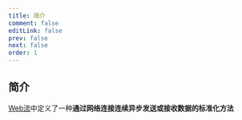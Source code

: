 ```yaml
---
title: 简介
comment: false
editLink: false
prev: false
next: false
order: 1
---
```


## 简介

[Web流](https://streams.spec.whatwg.org/)中定义了一种**通过网络连接连续异步发送或接收数据的标准化方法**
